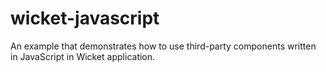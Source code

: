 wicket-javascript
=================

An example that demonstrates how to use third-party components written in JavaScript in Wicket application.